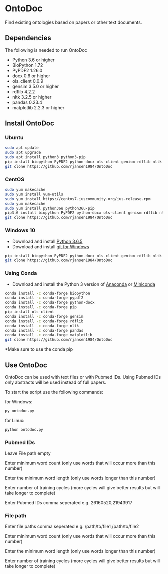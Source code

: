 # OntoDoc

Find existing ontologies based on papers or other text documents.

## Dependencies

The following is needed to run OntoDoc

* Python 3.6 or higher
* BioPython 1.72
* PyPDF2 1.26.0
* docx 0.6 or higher
* ols_client 0.0.9
* gensim 3.5.0 or higher
* rdflib 4.2.2
* nltk 3.2.5 or higher
* pandas 0.23.4
* matplotlib 2.2.3 or higher

## Install OntoDoc

### Ubuntu

```bash
sudo apt update
sudo apt upgrade
sudo apt install python3 python3-pip
pip install biopython PyPDF2 python-docx ols-client genism rdflib nltk pandas matplotlib
git clone https://github.com/rjansen1984/OntoDoc
```

### CentOS

```bash
sudo yum makecache
sudo yum install yum-utils
sudo yum install https://centos7.iuscommunity.org/ius-release.rpm
sudo yum makecache
sudo yum install python36u python36u-pip
pip3.6 install biopython PyPDF2 python-docx ols-client genism rdflib nltk pandas matplotlib
git clone https://github.com/rjansen1984/OntoDoc
```

### Windows 10

* Download and install [Python 3.6.5](https://www.python.org/downloads/release/python-365/)
* Download and install [git for Windows](https://git-scm.com/download/win)

```bash
pip install biopython PyPDF2 python-docx ols-client genism rdflib nltk pandas matplotlib
git clone https://github.com/rjansen1984/OntoDoc
```

### Using Conda

* Download and install the Python 3 version of [Anaconda](https://www.anaconda.com/download/) or [Miniconda](https://conda.io/miniconda.html)

```bash
conda install -c conda-forge biopython
conda install -c conda-forge pypdf2
conda install -c conda-forge python-docx
conda install -c conda-forge pip
pip install ols-client
conda install -c conda-forge gensim
conda install -c conda-forge rdflib
conda install -c conda-forge nltk
conda install -c conda-forge pandas
conda install -c conda-forge matplotlib
git clone https://github.com/rjansen1984/OntoDoc
```

*Make sure to use the conda pip

## Use OntoDoc

OntoDoc can be used with text files or with Pubmed IDs. Using Pubmed IDs only abstracts will be used instead of full papers.

To start the script use the following commands:

for Windows:

```bash
py ontodoc.py
```

for Linux:

```bash
python ontodoc.py
```

### Pubmed IDs

Leave File path empty

Enter minimum word count (only use words that will occur more than this number)

Enter the minimum word length (only use words longer than this number)

Enter number of training cycles (more cycles will give better results but will take longer to complete)

Enter Pubmed IDs comma seperated e.g. 26160520,21943917

### File path

Enter file paths comma seperated e.g. /path/to/file1,/path/to/file2

Enter minimum word count (only use words that will occur more than this number)

Enter the minimum word length (only use words longer than this number)

Enter number of training cycles (more cycles will give better results but will take longer to complete)